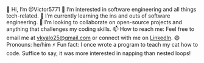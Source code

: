 👋 Hi, I’m @Victor5771
👀 I’m interested in software engineering and all things tech-related.
🌱 I’m currently learning the ins and outs of software engineering.
💞️ I’m looking to collaborate on open-source projects and anything that challenges my coding skills.
📫 How to reach me: Feel free to email me at vkyalo25@gmail.com or connect with me on [LinkedIn](https://www.linkedin.com/in/victor-kyalo-b98764300/).
😄 Pronouns: he/him
⚡ Fun fact: I once wrote a program to teach my cat how to code. Suffice to say, it was more interested in napping than nested loops!
